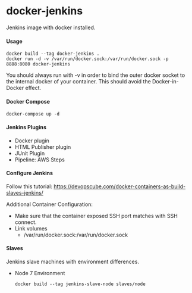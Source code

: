 # docker-jenkins
Jenkins image with docker installed.

#### Usage ####
```
docker build --tag docker-jenkins .
docker run -d -v /var/run/docker.sock:/var/run/docker.sock -p 8888:8080 docker-jenkins
```
You should always run with -v in order to bind the outer docker socket to the internal docker of your container. This should avoid the Docker-in-Docker effect.

#### Docker Compose
```
docker-compose up -d
```

#### Jenkins Plugins

- Docker plugin
- HTML Publisher plugin
- JUnit Plugin
- Pipeline: AWS Steps

#### Configure Jenkins

Follow this tutorial: https://devopscube.com/docker-containers-as-build-slaves-jenkins/

Additional Container Configuration:
- Make sure that the container exposed SSH port matches with SSH connect.
- Link volumes
    - /var/run/docker.sock:/var/run/docker.sock

#### Slaves

Jenkins slave machines with environment differences.

- Node 7 Environment
    ```
    docker build --tag jenkins-slave-node slaves/node
    ```
